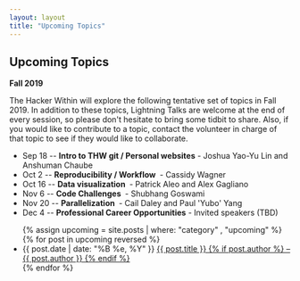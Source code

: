 ```yaml
---
layout: layout
title: "Upcoming Topics"
---
```


<section class="content">

Upcoming Topics
================

**Fall 2019**

The Hacker Within will explore the following tentative set of topics in
Fall 2019. In addition to these topics, Lightning Talks are welcome at the
end of every session, so please don't hesitate to bring some tidbit to share.
Also, if you would like to contribute to a topic, contact the volunteer in
charge of that topic to see if they would like to collaborate.

- Sep 18 -- **Intro to THW git / Personal websites** - Joshua Yao-Yu Lin and Anshuman Chaube
- Oct 2 -- **Reproducibility / Workflow ** - Cassidy Wagner
- Oct 16 -- **Data visualization ** - Patrick Aleo and Alex Gagliano
- Nov 6 -- **Code Challenges ** - Shubhang Goswami
- Nov 20 -- **Parallelization ** - Cail Daley and Paul 'Yubo' Yang
- Dec 4 -- **Professional Career Opportunities** - Invited speakers (TBD)

<ul class="listing">
  {% assign upcoming = site.posts | where: "category" , "upcoming" %}
  {% for post in upcoming reversed %}
  <li>
  <span>{{ post.date | date: "%B %e, %Y" }}</span> <a href="{{ site.url }}{{ post.url }}">{{ post.title }} {% if post.author %} &ndash; {{ post.author }} {% endif %}</a>
  </li>
  {% endfor %}
</ul>
</section>
